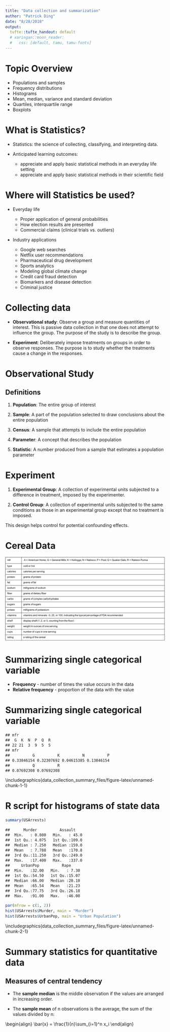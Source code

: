 ```yaml
---
title: "Data collection and summarization"
author: "Patrick Ding"
date: "8/28/2018"
output: 
  tufte::tufte_handout: default
  # xaringan::moon_reader:
  #   css: [default, tamu, tamu-fonts]
---
```




# Topic Overview

- Populations and samples
- Frequency distributions
- Histograms 
- Mean, median, variance and standard deviation
- Quartiles, interquartile range 
- Boxplots



# What is Statistics?

- Statistics: the science of collecting, classifying, and interpreting data.

- Anticipated learning outcomes:
    - appreciate and apply basic statistical methods in an everyday life setting
    - appreciate and apply basic statistical methods in their scientific field



# Where will Statistics be used?

- Everyday life
    - Proper application of general probabilities
    - How election results are presented
    - Commercial claims (clinical trials vs. outliers)
    
- Industry applications
    - Google web searches
    - Netflix user recommendations
    - Pharmaceutical drug development
    - Sports analytics
    - Modeling global climate change
    - Credit card fraud detection
    - Biomarkers and disease detection
    - Criminal justice



# Collecting data

- **Observational study**: Observe a group and measure quantities of interest.  This is passive data collection in that one does not attempt to influence the group.  The purpose of the study is to describe the group. 

- **Experiment**: Deliberately impose treatments on groups in order to observe responses.  The purpose is to study whether the treatments cause a change in the responses.



# Observational Study

## Definitions

1. **Population**: The entire group of interest

2. **Sample**: A part of the population selected to draw conclusions about the entire population

3. **Census**: A sample that attempts to include the entire population

4. **Parameter**: A concept that describes the population

5. **Statistic**: A number produced from a sample that estimates a population parameter 



# Experiment

1. **Experimental Group**: A collection of experimental units subjected to a difference in treatment, imposed by the experimenter.

2. **Control Group**: A collection of experimental units subjected to the same conditions as those in an experimental group except that no treatment is imposed.

This design helps control for potential confounding effects.



# Cereal Data

![US cereal data](UScereal.png)



# Summarizing single categorical variable

- **Frequency** - number of times the value occurs in the data
- **Relative frequency** - proportion of the data with the value



# Summarizing single categorical variable


```
## mfr
##  G  K  N  P  Q  R 
## 22 21  3  9  5  5 
## mfr
##          G          K          N          P 
## 0.33846154 0.32307692 0.04615385 0.13846154 
##          Q          R 
## 0.07692308 0.07692308
```


\includegraphics{data_collection_summary_files/figure-latex/unnamed-chunk-1-1} 



# R script for histograms of state data


```r
summary(USArrests)
```

```
##      Murder          Assault     
##  Min.   : 0.800   Min.   : 45.0  
##  1st Qu.: 4.075   1st Qu.:109.0  
##  Median : 7.250   Median :159.0  
##  Mean   : 7.788   Mean   :170.8  
##  3rd Qu.:11.250   3rd Qu.:249.0  
##  Max.   :17.400   Max.   :337.0  
##     UrbanPop          Rape      
##  Min.   :32.00   Min.   : 7.30  
##  1st Qu.:54.50   1st Qu.:15.07  
##  Median :66.00   Median :20.10  
##  Mean   :65.54   Mean   :21.23  
##  3rd Qu.:77.75   3rd Qu.:26.18  
##  Max.   :91.00   Max.   :46.00
```

```r
par(mfrow = c(1, 2))
hist(USArrests$Murder, main = "Murder")
hist(USArrests$UrbanPop, main = "Urban Population")
```


\includegraphics{data_collection_summary_files/figure-latex/unnamed-chunk-2-1} 

# Summary statistics for quantitative data

## Measures of central tendency

- The **sample median** is the middle observation if the values are arranged in increasing order.  

- The **sample mean** of n observations is the average, the sum of the values divided by n:

\begin{align}
\bar{x} = \frac{1}{n}\sum_{i=1}^n x_i
\end{align}

